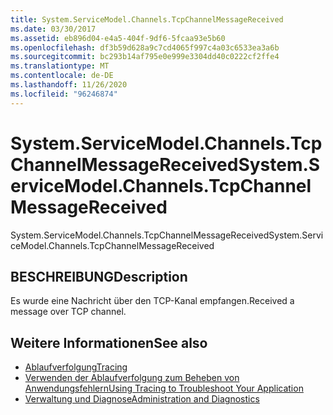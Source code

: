 ```yaml
---
title: System.ServiceModel.Channels.TcpChannelMessageReceived
ms.date: 03/30/2017
ms.assetid: eb896d04-e4a5-404f-9df6-5fcaa93e5b60
ms.openlocfilehash: df3b59d628a9c7cd4065f997c4a03c6533ea3a6b
ms.sourcegitcommit: bc293b14af795e0e999e3304dd40c0222cf2ffe4
ms.translationtype: MT
ms.contentlocale: de-DE
ms.lasthandoff: 11/26/2020
ms.locfileid: "96246874"
---
```

# <a name="systemservicemodelchannelstcpchannelmessagereceived"></a><span data-ttu-id="bb005-102">System.ServiceModel.Channels.TcpChannelMessageReceived</span><span class="sxs-lookup"><span data-stu-id="bb005-102">System.ServiceModel.Channels.TcpChannelMessageReceived</span></span>

<span data-ttu-id="bb005-103">System.ServiceModel.Channels.TcpChannelMessageReceived</span><span class="sxs-lookup"><span data-stu-id="bb005-103">System.ServiceModel.Channels.TcpChannelMessageReceived</span></span>  
  
## <a name="description"></a><span data-ttu-id="bb005-104">BESCHREIBUNG</span><span class="sxs-lookup"><span data-stu-id="bb005-104">Description</span></span>  

 <span data-ttu-id="bb005-105">Es wurde eine Nachricht über den TCP-Kanal empfangen.</span><span class="sxs-lookup"><span data-stu-id="bb005-105">Received a message over TCP channel.</span></span>  
  
## <a name="see-also"></a><span data-ttu-id="bb005-106">Weitere Informationen</span><span class="sxs-lookup"><span data-stu-id="bb005-106">See also</span></span>

- [<span data-ttu-id="bb005-107">Ablaufverfolgung</span><span class="sxs-lookup"><span data-stu-id="bb005-107">Tracing</span></span>](index.md)
- [<span data-ttu-id="bb005-108">Verwenden der Ablaufverfolgung zum Beheben von Anwendungsfehlern</span><span class="sxs-lookup"><span data-stu-id="bb005-108">Using Tracing to Troubleshoot Your Application</span></span>](using-tracing-to-troubleshoot-your-application.md)
- [<span data-ttu-id="bb005-109">Verwaltung und Diagnose</span><span class="sxs-lookup"><span data-stu-id="bb005-109">Administration and Diagnostics</span></span>](../index.md)
